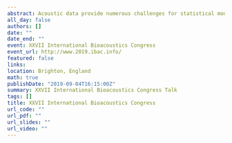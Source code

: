 ```yaml
---
abstract: Acoustic data provide numerous challenges for statistical modeling and analysis. Such challenges include data that are multivariate, spatially and temporally correlated, non-Gaussian, and non-stationary. Longterm acoustic monitoring studies result in high-dimensional time series that are both statistically and computationally difficult to analyze. The hierarchical Bayesian framework is a statistical modeling framework applicable to a wide range of ecological problems that can account for the complexities of acoustic data in a logical and computationally efficient manner. The Bayesian structure enables the incorporation of previous research into models, and allows for parameter estimates, fitted values, and predictions to be obtained within the same algorithm. The hierarchical framework enables thinking about modeling in an ecologically relevant manner. Here, we describe the general framework and it's broad applicability to the fields of bioacoustics and ecoacoustics, and use it to analyze a soundscape data set from western New York to predict the soundscape over a sample region in western New York from public road data. We build soundscape maps over the sample region, along with estimated uncertainty maps, to display the power of such a modeling framework. Wide adoption of such a framework in the fields of bioacoustics and ecoacoustics could enhance collaboration between researchers, increase our understanding of the acoustic environment, and improve our ability to answer ecologically-relevant questions using acoustic data.
all_day: false
authors: []
date: ""
date_end: ""
event: XXVII International Bioacoustics Congress
event_url: http://www.2019.ibac.info/
featured: false
links:
location: Brighton, England
math: true
publishDate: "2019-09-04T16:15:00Z"
summary: XXVII International Bioacoustics Congress Talk
tags: []
title: XXVII International Bioacoustics Congress
url_code: ""
url_pdf: ""
url_slides: ""
url_video: ""
---
```

